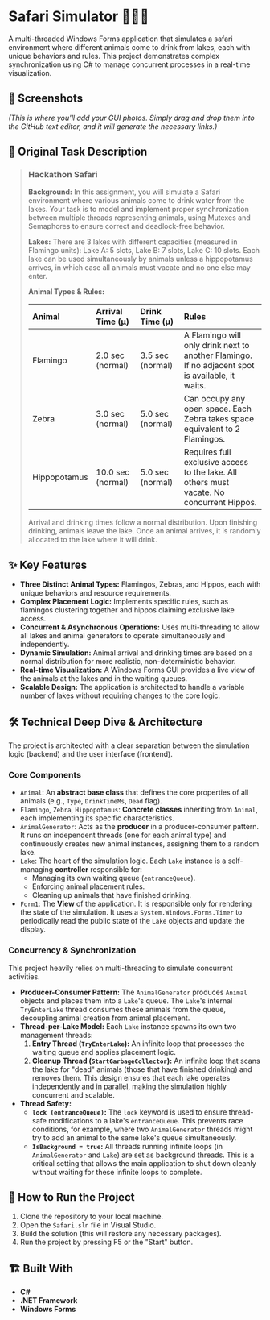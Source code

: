 # Safari Simulator 🦓🦩🦛

A multi-threaded Windows Forms application that simulates a safari environment where different animals come to drink from lakes, each with unique behaviors and rules. This project demonstrates complex synchronization using C# to manage concurrent processes in a real-time visualization.

## 📸 Screenshots

*(This is where you'll add your GUI photos. Simply drag and drop them into the GitHub text editor, and it will generate the necessary links.)*

## 📝 Original Task Description

> ### Hackathon Safari
>
> **Background:** In this assignment, you will simulate a Safari environment where various animals come to drink water from the lakes. Your task is to model and implement proper synchronization between multiple threads representing animals, using Mutexes and Semaphores to ensure correct and deadlock-free behavior.
>
> **Lakes:** There are 3 lakes with different capacities (measured in Flamingo units): Lake A: 5 slots, Lake B: 7 slots, Lake C: 10 slots. Each lake can be used simultaneously by animals unless a hippopotamus arrives, in which case all animals must vacate and no one else may enter.
>
> **Animal Types & Rules:**
>
> | Animal      | Arrival Time (μ) | Drink Time (μ) | Rules                                                                                                           |
> | :---------- | :--------------- | :------------- | :-------------------------------------------------------------------------------------------------------------- |
> | Flamingo    | 2.0 sec (normal) | 3.5 sec (normal) | A Flamingo will only drink next to another Flamingo. If no adjacent spot is available, it waits.                |
> | Zebra       | 3.0 sec (normal) | 5.0 sec (normal) | Can occupy any open space. Each Zebra takes space equivalent to 2 Flamingos.                                    |
> | Hippopotamus| 10.0 sec (normal)| 5.0 sec (normal) | Requires full exclusive access to the lake. All others must vacate. No concurrent Hippos.                       |
>
> Arrival and drinking times follow a normal distribution. Upon finishing drinking, animals leave the lake. Once an animal arrives, it is randomly allocated to the lake where it will drink.

## ✨ Key Features

* **Three Distinct Animal Types:** Flamingos, Zebras, and Hippos, each with unique behaviors and resource requirements.
* **Complex Placement Logic:** Implements specific rules, such as flamingos clustering together and hippos claiming exclusive lake access.
* **Concurrent & Asynchronous Operations:** Uses multi-threading to allow all lakes and animal generators to operate simultaneously and independently.
* **Dynamic Simulation:** Animal arrival and drinking times are based on a normal distribution for more realistic, non-deterministic behavior.
* **Real-time Visualization:** A Windows Forms GUI provides a live view of the animals at the lakes and in the waiting queues.
* **Scalable Design:** The application is architected to handle a variable number of lakes without requiring changes to the core logic.

## 🛠️ Technical Deep Dive & Architecture

The project is architected with a clear separation between the simulation logic (backend) and the user interface (frontend).

### Core Components

* `Animal`: An **abstract base class** that defines the core properties of all animals (e.g., `Type`, `DrinkTimeMs`, `Dead` flag).
* `Flamingo`, `Zebra`, `Hippopotamus`: **Concrete classes** inheriting from `Animal`, each implementing its specific characteristics.
* `AnimalGenerator`: Acts as the **producer** in a producer-consumer pattern. It runs on independent threads (one for each animal type) and continuously creates new animal instances, assigning them to a random lake.
* `Lake`: The heart of the simulation logic. Each `Lake` instance is a self-managing **controller** responsible for:
    * Managing its own waiting queue (`entranceQueue`).
    * Enforcing animal placement rules.
    * Cleaning up animals that have finished drinking.
* `Form1`: The **View** of the application. It is responsible only for rendering the state of the simulation. It uses a `System.Windows.Forms.Timer` to periodically read the public state of the `Lake` objects and update the display.

### Concurrency & Synchronization

This project heavily relies on multi-threading to simulate concurrent activities.

* **Producer-Consumer Pattern:** The `AnimalGenerator` produces `Animal` objects and places them into a `Lake`'s queue. The `Lake`'s internal `TryEnterLake` thread consumes these animals from the queue, decoupling animal creation from animal placement.
* **Thread-per-Lake Model:** Each `Lake` instance spawns its own two management threads:
    1.  **Entry Thread (`TryEnterLake`):** An infinite loop that processes the waiting queue and applies placement logic.
    2.  **Cleanup Thread (`StartGarbageCollector`):** An infinite loop that scans the lake for "dead" animals (those that have finished drinking) and removes them.
    This design ensures that each lake operates independently and in parallel, making the simulation highly concurrent and scalable.
* **Thread Safety:**
    * **`lock (entranceQueue)`:** The `lock` keyword is used to ensure thread-safe modifications to a lake's `entranceQueue`. This prevents race conditions, for example, where two `AnimalGenerator` threads might try to add an animal to the same lake's queue simultaneously.
    * **`IsBackground = true`:** All threads running infinite loops (in `AnimalGenerator` and `Lake`) are set as background threads. This is a critical setting that allows the main application to shut down cleanly without waiting for these infinite loops to complete.

## 🚀 How to Run the Project

1.  Clone the repository to your local machine.
2.  Open the `Safari.sln` file in Visual Studio.
3.  Build the solution (this will restore any necessary packages).
4.  Run the project by pressing F5 or the "Start" button.

## 🏗️ Built With

* **C#**
* **.NET Framework**
* **Windows Forms**
